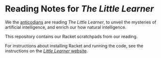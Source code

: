 # Reading Notes for *The Little Learner*

We the [anticodians](https://anticodians.org) are reading *The Little Learner*, to unveil the mysteries of artificial intelligence, and enrich our how natural intelligence.

This repository contains our Racket scratchpads from our reading.

For instructions about installing Racket and running the code, see the instructions on the [*Little Learner* website](https://www.thelittlelearner.com/#TheCode).
